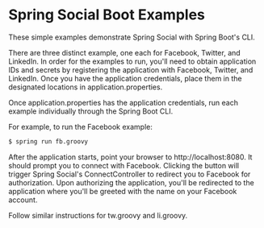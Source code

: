Spring Social Boot Examples
===========================
These simple examples demonstrate Spring Social with Spring Boot's CLI.

There are three distinct example, one each for Facebook, Twitter, and LinkedIn.
In order for the examples to run, you'll need to obtain application IDs and secrets by registering the application with Facebook, Twitter, and LinkedIn. 
Once you have the application credentials, place them in the designated locations in application.properties.

Once application.properties has the application credentials, run each example individually through the Spring Boot CLI.

For example, to run the Facebook example:

```sh
$ spring run fb.groovy
```

After the application starts, point your browser to http://localhost:8080. It should prompt you to connect with Facebook. Clicking the button will trigger Spring Social's ConnectController to redirect you to Facebook for authorization. Upon authorizing the application, you'll be redirected to the application where you'll be greeted with the name on your Facebook account.

Follow similar instructions for tw.groovy and li.groovy.
